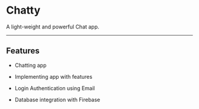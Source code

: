 # Chatty
A light-weight and powerful Chat app.

---

## Features

- Chatting app

- Implementing app with features

- Login Authentication using Email 

- Database integration with Firebase
